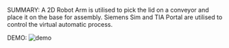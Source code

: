 
SUMMARY: 
A 2D Robot Arm is utilised to pick the lid on a conveyor and place it on the base for assembly. Siemens Sim and TIA Portal are utilised to control the virtual automatic process. 

DEMO:
![demo](https://github.com/user-attachments/assets/f35ce30b-f42c-4e47-b252-412191b3717f)
